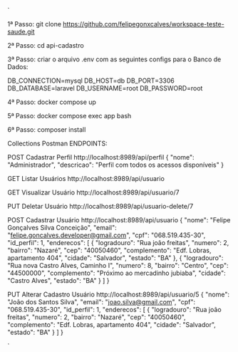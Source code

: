 `

1ª Passo: git clone https://github.com/felipegonxcalves/workspace-teste-saude.git

2ª Passo: cd api-cadastro

3ª Passo: criar o arquivo .env com as seguintes configs para o Banco de Dados:

DB_CONNECTION=mysql
DB_HOST=db
DB_PORT=3306
DB_DATABASE=laravel
DB_USERNAME=root
DB_PASSWORD=root

4ª Passo: docker compose up

5ª Passo: docker compose exec app bash

6ª Passo: composer install



Collections Postman
ENDPOINTS:

POST Cadastrar Perfil
http://localhost:8989/api/perfil
{
    "nome": "Administrador",
    "descricao": "Perfil com todos os acessos disponíveis"
}



GET Listar Usuários
http://localhost:8989/api/usuario


GET Visualizar Usuário
http://localhost:8989/api/usuario/7


PUT Deletar Usuário
http://localhost:8989/api/usuario-delete/7


POST Cadastrar Usuário
http://localhost:8989/api/usuario
{
    "nome": "Felipe Gonçalves Silva Conceição",
    "email": "felipe.goncalves.developer@gmail.com",
    "cpf": "068.519.435-30",
    "id_perfil": 1,
    "enderecos": [
        {
            "logradouro": "Rua joão freitas",
            "numero": 2,
            "bairro": "Nazaré",
            "cep": "40050460",
            "complemento": "Edf. Lobras, apartamento 404",
            "cidade": "Salvador",
            "estado": "BA"
        },
        {
            "logradouro": "Rua nova Castro Alves, Caminho I",
            "numero": 8,
            "bairro": "Centro",
            "cep": "44500000",
            "complemento": "Próximo ao mercadinho jubiaba",
            "cidade": "Castro Alves",
            "estado": "BA"
        }
    ]
}


PUT Alterar Cadastro Usuário
http://localhost:8989/api/usuario/5
{
    "nome": "João dos Santos Silva",
    "email": "joao.silva@gmail.com",
    "cpf": "068.519.435-30",
    "id_perfil": 1,
    "enderecos": [
        {
            "logradouro": "Rua joão freitas",
            "numero": 2,
            "bairro": "Nazaré",
            "cep": "40050460",
            "complemento": "Edf. Lobras, apartamento 404",
            "cidade": "Salvador",
            "estado": "BA"
        }
    ]
}


`
